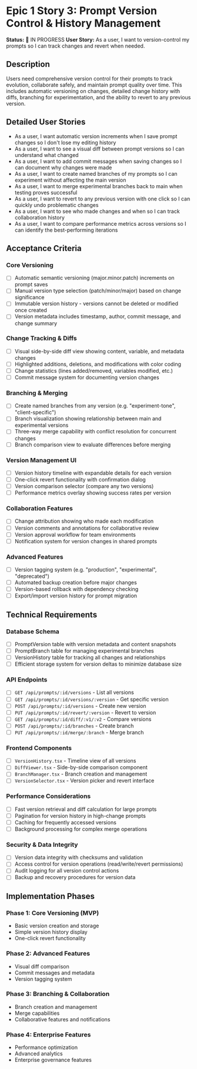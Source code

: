 # Epic 1 Story 3: Prompt Version Control & History Management

**Status:** 🚧 IN PROGRESS
**User Story:** As a user, I want to version-control my prompts so I can track changes and revert when needed.

## Description
Users need comprehensive version control for their prompts to track evolution, collaborate safely, and maintain prompt quality over time. This includes automatic versioning on changes, detailed change history with diffs, branching for experimentation, and the ability to revert to any previous version.

## Detailed User Stories
- As a user, I want automatic version increments when I save prompt changes so I don't lose my editing history
- As a user, I want to see a visual diff between prompt versions so I can understand what changed
- As a user, I want to add commit messages when saving changes so I can document why changes were made
- As a user, I want to create named branches of my prompts so I can experiment without affecting the main version
- As a user, I want to merge experimental branches back to main when testing proves successful
- As a user, I want to revert to any previous version with one click so I can quickly undo problematic changes
- As a user, I want to see who made changes and when so I can track collaboration history
- As a user, I want to compare performance metrics across versions so I can identify the best-performing iterations

## Acceptance Criteria

### Core Versioning
- [ ] Automatic semantic versioning (major.minor.patch) increments on prompt saves
- [ ] Manual version type selection (patch/minor/major) based on change significance  
- [ ] Immutable version history - versions cannot be deleted or modified once created
- [ ] Version metadata includes timestamp, author, commit message, and change summary

### Change Tracking & Diffs
- [ ] Visual side-by-side diff view showing content, variable, and metadata changes
- [ ] Highlighted additions, deletions, and modifications with color coding
- [ ] Change statistics (lines added/removed, variables modified, etc.)
- [ ] Commit message system for documenting version changes

### Branching & Merging
- [ ] Create named branches from any version (e.g. "experiment-tone", "client-specific")
- [ ] Branch visualization showing relationship between main and experimental versions
- [ ] Three-way merge capability with conflict resolution for concurrent changes
- [ ] Branch comparison view to evaluate differences before merging

### Version Management UI
- [ ] Version history timeline with expandable details for each version
- [ ] One-click revert functionality with confirmation dialog
- [ ] Version comparison selector (compare any two versions)
- [ ] Performance metrics overlay showing success rates per version

### Collaboration Features
- [ ] Change attribution showing who made each modification
- [ ] Version comments and annotations for collaborative review
- [ ] Version approval workflow for team environments
- [ ] Notification system for version changes in shared prompts

### Advanced Features
- [ ] Version tagging system (e.g. "production", "experimental", "deprecated")
- [ ] Automated backup creation before major changes
- [ ] Version-based rollback with dependency checking
- [ ] Export/import version history for prompt migration

## Technical Requirements

### Database Schema
- [ ] PromptVersion table with version metadata and content snapshots
- [ ] PromptBranch table for managing experimental branches
- [ ] VersionHistory table for tracking all changes and relationships
- [ ] Efficient storage system for version deltas to minimize database size

### API Endpoints
- [ ] `GET /api/prompts/:id/versions` - List all versions
- [ ] `GET /api/prompts/:id/versions/:version` - Get specific version
- [ ] `POST /api/prompts/:id/versions` - Create new version
- [ ] `PUT /api/prompts/:id/revert/:version` - Revert to version
- [ ] `GET /api/prompts/:id/diff/:v1/:v2` - Compare versions
- [ ] `POST /api/prompts/:id/branches` - Create branch
- [ ] `PUT /api/prompts/:id/merge/:branch` - Merge branch

### Frontend Components
- [ ] `VersionHistory.tsx` - Timeline view of all versions
- [ ] `DiffViewer.tsx` - Side-by-side comparison component
- [ ] `BranchManager.tsx` - Branch creation and management
- [ ] `VersionSelector.tsx` - Version picker and revert interface

### Performance Considerations
- [ ] Fast version retrieval and diff calculation for large prompts
- [ ] Pagination for version history in high-change prompts
- [ ] Caching for frequently accessed versions
- [ ] Background processing for complex merge operations

### Security & Data Integrity
- [ ] Version data integrity with checksums and validation
- [ ] Access control for version operations (read/write/revert permissions)
- [ ] Audit logging for all version control actions
- [ ] Backup and recovery procedures for version data

## Implementation Phases

### Phase 1: Core Versioning (MVP)
- Basic version creation and storage
- Simple version history display
- One-click revert functionality

### Phase 2: Advanced Features
- Visual diff comparison
- Commit messages and metadata
- Version tagging system

### Phase 3: Branching & Collaboration
- Branch creation and management
- Merge capabilities
- Collaborative features and notifications

### Phase 4: Enterprise Features
- Performance optimization
- Advanced analytics
- Enterprise governance features